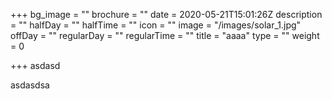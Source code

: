 +++
bg_image = ""
brochure = ""
date = 2020-05-21T15:01:26Z
description = ""
halfDay = ""
halfTime = ""
icon = ""
image = "/images/solar_1.jpg"
offDay = ""
regularDay = ""
regularTime = ""
title = "aaaa"
type = ""
weight = 0

+++
asdasd

asdasdsa